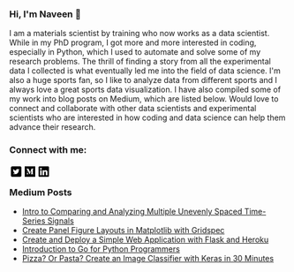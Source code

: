 ### Hi, I'm Naveen 👋  

I am a materials scientist by training who now works as a data scientist. While in my PhD program, I got more and more
interested in coding, especially in Python, which I used to automate and solve some of my research problems. The thrill
of finding a story from all the experimental data I collected is what eventually led me into the field of data science. 
I'm also a huge sports fan, so I like to analyze data from different sports and I always love a great sports data visualization. 
I have also compiled some of my work into blog posts on Medium, which are listed below. Would love to connect and collaborate 
with other data scientists and experimental scientists who are interested in how coding and data science can help them advance 
their research. 

### Connect with me:  
[<img align="left" alt="naveen_twitter" width="25px" src="https://raw.githubusercontent.com/Automattic/social-logos/trunk/svg-min/twitter.svg" />][twitter]
[<img align="left" alt="naveen_medium" width="25px" src="https://raw.githubusercontent.com/Automattic/social-logos/trunk/svg-min/medium.svg" />][medium]
[<img align="left" alt="naveen_linkedin" width="25px" src="https://raw.githubusercontent.com/Automattic/social-logos/trunk/svg-min/linkedin.svg" />][linkedin]   

&nbsp;  

### Medium Posts  
<!-- BLOG-POST-LIST:START -->
- [Intro to Comparing and Analyzing Multiple Unevenly Spaced Time-Series Signals](https://towardsdatascience.com/intro-to-comparing-and-analyzing-multiple-unevenly-spaced-time-series-signals-e46b2347972a?source=rss-7779ee5bf58d------2)
- [Create Panel Figure Layouts in Matplotlib with Gridspec](https://towardsdatascience.com/create-panel-figure-layouts-in-matplotlib-with-gridspec-7ec79c218df0?source=rss-7779ee5bf58d------2)
- [Create and Deploy a Simple Web Application with Flask and Heroku](https://towardsdatascience.com/create-and-deploy-a-simple-web-application-with-flask-and-heroku-103d867298eb?source=rss-7779ee5bf58d------2)
- [Introduction to Go for Python Programmers](https://towardsdatascience.com/introduction-to-go-for-python-programmers-a0a729112a1b?source=rss-7779ee5bf58d------2)
- [Pizza? Or Pasta? Create an Image Classifier with Keras in 30 Minutes](https://towardsdatascience.com/pizza-or-pasta-create-an-image-classifier-with-keras-in-30-minutes-e8ef5c8e2a31?source=rss-7779ee5bf58d------2)
<!-- BLOG-POST-LIST:END -->

[twitter]: https://twitter.com/naveenv_92
[medium]: https://naveenvenkatesan.medium.com/
[linkedin]: https://www.linkedin.com/in/naveenvenkatesan/
<!--
**venkatesannaveen/venkatesannaveen** is a ✨ _special_ ✨ repository because its `README.md` (this file) appears on your GitHub profile.

Here are some ideas to get you started:

- 🔭 I’m currently working on ...
- 🌱 I’m currently learning ...
- 👯 I’m looking to collaborate on ...
- 🤔 I’m looking for help with ...
- 💬 Ask me about ...
- 📫 How to reach me: ...
- 😄 Pronouns: ...
- ⚡ Fun fact: ...
-->
